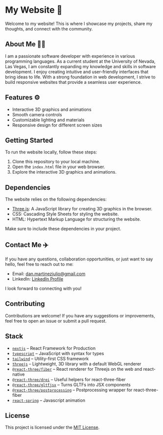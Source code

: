 # My Website 🚀

Welcome to my website! This is where I showcase my projects, share my thoughts, and connect with the community.

## About Me 🧑‍💻

I am a passionate software developer with experience in various programming languages. As a current student at the University of Nevada, Las Vegas, I am constantly expanding my knowledge and skills in software development. I enjoy creating intuitive and user-friendly interfaces that bring ideas to life. With a strong foundation in web development, I strive to build responsive websites that provide a seamless user experience.

## Features ⚙️

- Interactive 3D graphics and animations
- Smooth camera controls
- Customizable lighting and materials
- Responsive design for different screen sizes

## Getting Started

To run the website locally, follow these steps:

1. Clone this repository to your local machine.
2. Open the `index.html` file in your web browser.
3. Explore the interactive 3D graphics and animations.

## Dependencies 

The website relies on the following dependencies:

- [Three.js](https://threejs.org/): A JavaScript library for creating 3D graphics in the browser.
- CSS: Cascading Style Sheets for styling the website.
- HTML: Hypertext Markup Language for structuring the website.

Make sure to include these dependencies in your project.

## Contact Me ✈️

If you have any questions, collaboration opportunities, or just want to say hello, feel free to reach out to me:

- Email: [dan.martinezjulio@gmail.com](mailto:dan.martinezjulio@gmail.com)
- LinkedIn: [LinkedIn Profile](https://www.linkedin.com/in/daniel-martinez-julio-b7911a260/)

I look forward to connecting with you!

## Contributing 

Contributions are welcome! If you have any suggestions or improvements, feel free to open an issue or submit a pull request.

## Stack
- [`nextjs`](https://nextjs.org/) &ndash; React Framework for Production
- [`typescript`](https://www.typescriptlang.org/) &ndash; JavaScript with syntax for types
- [`tailwind`](https://tailwindcss.com/) &ndash; Utility-first CSS framework
- [`threejs`](https://github.com/mrdoob/three.js/) &ndash; Lightweight, 3D library with a default WebGL renderer
- [`@react-three/fiber`](https://github.com/pmndrs/react-three-fiber) &ndash; React renderer for Threejs on the web and react-native
- [`@react-three/drei`](https://github.com/pmndrs/drei) &ndash; Useful helpers for react-three-fiber
- [`@react-three/gltfjsx`](https://github.com/pmndrs/gltfjsx) &ndash; Turns GLTFs into JSX components
- [`@react-three/postprocessing`](https://github.com/pmndrs/react-postprocessing) &ndash;  Postprocessing wrapper for react-three-fiber
- [`react-spring`](https://react-spring.dev/) &ndash; Javascript animation


## License

This project is licensed under the [MIT License](LICENSE).

